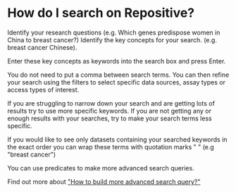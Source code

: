 # How do I search on Repositive?

Identify your research questions (e.g. Which genes predispose women in China to breast cancer?)
Identify the key concepts for your search. (e.g. breast cancer Chinese).

Enter these key concepts as keywords into the search box and press Enter.

You do not need to put a comma between search terms. You can then refine your search using the filters to select specific data sources, assay types or access types of interest.

If you are struggling to narrow down your search and are getting lots of results try to use more specific keywords. If you are not getting any or enough results with your searches, try to make your search terms less specific.

If you would like to see only datasets containing your searched keywords in the exact order you can wrap these terms with quotation marks " " (e.g "breast cancer")

You can use predicates to make more advanced search queries.

Find out more about ["How to build more advanced search query?"](/help/searching-for-data/effective)
